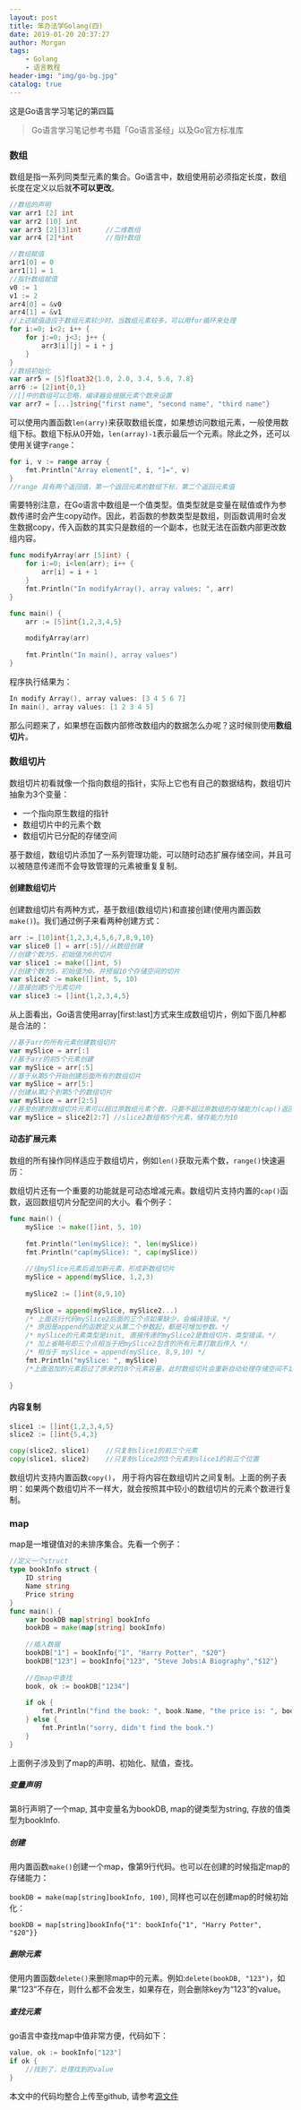 ```yaml
---
layout: post
title: 笨办法学Golang(四)
date: 2019-01-20 20:37:27
author: Morgan
tags: 
    - Golang
    - 语言教程
header-img: "img/go-bg.jpg"
catalog: true
---
```


这是Go语言学习笔记的第四篇

<!--more -->

> Go语言学习笔记参考书籍「Go语言圣经」以及Go官方标准库

### 数组

数组是指一系列同类型元素的集合。Go语言中，数组使用前必须指定长度，数组长度在定义以后就**不可以更改**。

```go
//数组的声明
var arr1 [2] int
var arr2 [10] int
var arr3 [2][3]int		//二维数组
var arr4 [2]*int		//指针数组

//数组赋值
arr1[0] = 0
arr1[1] = 1
//指针数组赋值
v0 := 1
v1 := 2
arr4[0] = &v0
arr4[1] = &v1
//上述赋值适应于数组元素较少时，当数组元素较多，可以用for循环来处理
for i:=0; i<2; i++ {
    for j:=0; j<3; j++ {
        arr3[i][j] = i + j
    }
} 
//数组初始化
var arr5 = [5]float32{1.0, 2.0, 3.4, 5.6, 7.8}
arr6 := [2]int{0,1}
//[]中的数组可以忽略，编译器会根据元素个数来设置
var arr7 = [...]string{"first name", "second name", "third name"}
```

可以使用内置函数`len(arry)`来获取数组长度，如果想访问数组元素，一般使用数组下标。数组下标从0开始，`len(array)-1`表示最后一个元素。除此之外，还可以使用关键字`range`：

```go
for i, v := range array {
    fmt.Println("Array element[", i, "]=", v)
}
//range 具有两个返回值，第一个返回元素的数组下标，第二个返回元素值
```

需要特别注意，在Go语言中数组是一个值类型。值类型就是变量在赋值或作为参数传递时会产生copy动作。因此，若函数的参数类型是数组，则函数调用时会发生数据copy，传入函数的其实只是数组的一个副本，也就无法在函数内部更改数组内容。

```go
func modifyArray(arr [5]int) {
    for i:=0; i<len(arr); i++ {
        arr[i] = i + 1
    }
    fmt.Println("In modifyArray(), array values: ", arr)
}

func main() {
    arr := [5]int{1,2,3,4,5}
    
    modifyArray(arr)
    
    fmt.Println("In main(), array values")
}
```

程序执行结果为：

```go
In modify Array(), array values: [3 4 5 6 7]
In main(), array values: [1 2 3 4 5]
```

那么问题来了，如果想在函数内部修改数组内的数据怎么办呢？这时候则使用**数组切片**。

### 数组切片

数组切片初看就像一个指向数组的指针，实际上它也有自己的数据结构，数组切片抽象为3个变量：

- 一个指向原生数组的指针
- 数组切片中的元素个数
- 数组切片已分配的存储空间

基于数组，数组切片添加了一系列管理功能，可以随时动态扩展存储空间，并且可以被随意传递而不会导致管理的元素被重复复制。

#### 创建数组切片

创建数组切片有两种方式，基于数组(数组切片)和直接创建(使用内置函数`make()`)。我们通过例子来看两种创建方式：

```go
arr := [10]int{1,2,3,4,5,6,7,8,9,10}
var slice0 [] = arr[:5]//从数组创建
//创建个数为5，初始值为0的切片
var slice1 := make([]int, 5)
//创建个数为5，初始值为0，并预留10个存储空间的切片
var slice2 := make([]int, 5, 10)
//直接创建5个元素切片
var slice3 := []int{1,2,3,4,5}
```

从上面看出，Go语言使用array[first:last]方式来生成数组切片，例如下面几种都是合法的：

```go
//基于arr的所有元素创建数组切片
var mySlice = arr[:]
//基于arr的前5个元素创建
var mySlice = arr[:5]
//基于从第5个开始创建后面所有的数组切片
var mySlice = arr[5:]
//创建从第2个到第5个的数组切片
var mySlice = arr[2:5]
//甚至创建的数组切片元素可以超过原数组元素个数，只要不超过原数组的存储能力(cap()返回的值)，超出部分会填0
var mySlice = slice2[2:7] //slice2数组有5个元素，储存能力为10
```

#### 动态扩展元素

数组的所有操作同样适应于数组切片，例如`len()`获取元素个数，`range()`快速遍历：

数组切片还有一个重要的功能就是可动态增减元素。数组切片支持内置的`cap()`函数，返回数组切片分配空间的大小。看个例子：

```go
func main() {
    mySlice := make([]int, 5, 10)
    
    fmt.Println("len(mySlice): ", len(mySlice))
    fmt.Println("cap(mySlice): ", cap(mySlice))
    
    //往mySlice元素后追加新元素，形成新数组切片
    mySlice = append(mySlice, 1,2,3)
    
    mySlice2 := []int{8,9,10}
    
    mySlice = append(mySlice, mySlice2...)
    /* 上面这行代码mySlice2后面的三个点如果缺少，会编译错误。*/
    /* 原因是append的函数定义从第二个参数起，都是可增加参数。*/
    /* mySlice的元素类型是init, 直接传递的mySlice2是数组切片，类型错误。*/
    /* 加上省略号即三个点相当于把mySlice2包含的所有元素打散后传入 */
    /* 相当于 mySlice = append(mySlice, 8,9,10) */
    fmt.Println("mySlice: ", mySlice)
    /*上面追加的元素超过了原来的10个元素容量，此时数组切片会重新自动处理存储空间不足，自动分配一块足够大的内存*/
    
}
```

#### 内容复制

```go
slice1 := []int{1,2,3,4,5}
slice2 := []int{5,4,3}

copy(slice2, slice1) 	//只复制slice1的前三个元素
copy(slice1, slice2)	//只复制slice2的3个元素到slice1的前三个位置
```

数组切片支持内置函数`copy()`， 用于将内容在数组切片之间复制。上面的例子表明：如果两个数组切片不一样大，就会按照其中较小的数组切片的元素个数进行复制。

### map

map是一堆键值对的未排序集合。先看一个例子：

```go
//定义一个struct
type bookInfo struct {
    ID string
    Name string
    Price string
}
func main() {
    var bookDB map[string] bookInfo
    bookDB = make(map[string] bookInfo)
    
    //插入数据
    bookDB["1"] = bookInfo{"1", "Harry Potter", "$20"}
    bookDB["123"] = bookInfo{"123", "Steve Jobs:A Biography","$12"}
    
    //在map中查找
    book, ok := bookDB["1234"]
    
    if ok {
        fmt.Println("find the book: ", book.Name, "the price is: ", book.Price)
    } else {
        fmt.Println("sorry, didn't find the book.")
    }
}
```

上面例子涉及到了map的声明、初始化、赋值，查找。

##### 变量声明

第8行声明了一个map, 其中变量名为bookDB, map的键类型为string, 存放的值类型为bookInfo.

##### 创建

用内置函数`make()`创建一个map，像第9行代码。也可以在创建的时候指定map的存储能力：

`bookDB = make(map[string]bookInfo, 100)`, 同样也可以在创建map的时候初始化：

`bookDB = map[string]bookInfo{"1": bookInfo{"1", "Harry Potter", "$20"}}`

##### 删除元素

使用内置函数`delete()`来删除map中的元素。例如:`delete(bookDB, "123")`，如果“123”不存在，则什么都不会发生，如果存在，则会删除key为“123”的value。

##### 查找元素

go语言中查找map中值非常方便，代码如下：

```go
value, ok := bookInfo["123"]
if ok {
    //找到了，处理找到的value
}
```

本文中的代码均整合上传至github, 请参考[源文件](https://github.com/goelo/LearnGolangTheHardWay/blob/master/src/)

